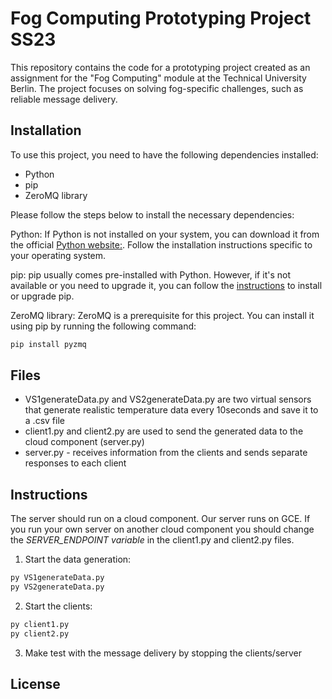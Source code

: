 # Fog Computing Prototyping Project SS23

This repository contains the code for a prototyping project created as an assignment for the "Fog Computing" module at the Technical University Berlin. The project focuses on solving fog-specific challenges, such as reliable message delivery.

## Installation

To use this project, you need to have the following dependencies installed:

* Python 
* pip 
* ZeroMQ library

Please follow the steps below to install the necessary dependencies:

Python: If Python is not installed on your system, you can download it from the official [Python website:](https://www.python.org/downloads/). Follow the installation instructions specific to your operating system.

pip: pip usually comes pre-installed with Python. However, if it's not available or you need to upgrade it, you can follow the [instructions](https://pip.pypa.io/en/stable/installation/) to install or upgrade pip.

ZeroMQ library: ZeroMQ is a prerequisite for this project. You can install it using pip by running the following command:

```bash
pip install pyzmq
```

## Files
* VS1generateData.py and VS2generateData.py are two virtual sensors that generate realistic temperature data every 10seconds and save it to a .csv file
* client1.py and client2.py are used to send the generated data to the cloud component (server.py)
* server.py - receives information from the clients and sends separate responses to each
client

## Instructions
The server should run on a cloud component. Our server runs on GCE. If you run your own server on another cloud component you should change the _SERVER_ENDPOINT variable_ in the client1.py and client2.py files.

1. Start the data generation:
```bash
py VS1generateData.py
py VS2generateData.py
```

2. Start the clients:
```bash
py client1.py
py client2.py
```

3. Make test with the message delivery by stopping the clients/server
## License

